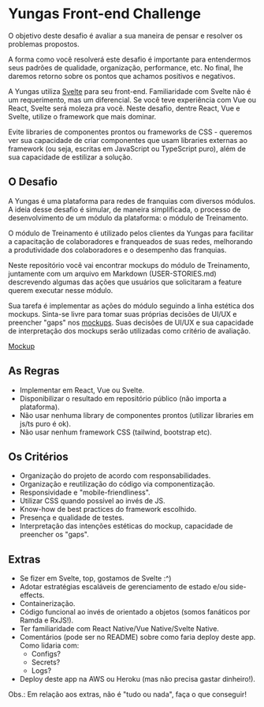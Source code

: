 # Yungas Front-end Challenge
O objetivo deste desafio é avaliar a sua maneira de pensar e resolver os problemas propostos.

A forma como você resolverá este desafio é importante para entendermos seus padrões de qualidade, organização, performance, etc. No final, lhe daremos retorno sobre os pontos que achamos positivos e negativos.

A Yungas utiliza [Svelte](https://svelte.dev/) para seu front-end. Familiaridade com Svelte não é um requerimento, mas um diferencial. Se você teve experiência com Vue ou React, Svelte será moleza pra você. Neste desafio, dentre React, Vue e Svelte, utilize o framework que mais dominar. 

Evite libraries de componentes prontos ou frameworks de CSS - queremos ver sua capacidade de criar componentes que usam libraries externas ao framework (ou seja, escritas em JavaScript ou TypeScript puro), além de sua capacidade de estilizar a solução.

## O Desafio
A Yungas é uma plataforma para redes de franquias com diversos módulos. A ideia desse desafio é simular, de maneira simplificada, o processo de desenvolvimento de um módulo da plataforma: o módulo de Treinamento. 

O módulo de Treinamento é utilizado pelos clientes da Yungas para facilitar a capacitação de colaboradores e franqueados de suas redes, melhorando a produtividade dos colaboradores e o desempenho das franquias.

Neste repositório você vai encontrar mockups do módulo de Treinamento, juntamente com um arquivo em Markdown (USER-STORIES.md) descrevendo algumas das ações que usuários que solicitaram a feature querem executar nesse módulo.

Sua tarefa é implementar as ações do módulo seguindo a linha estética dos mockups. Sinta-se livre para tomar suas próprias decisões de UI/UX e preencher "gaps" nos [mockups](https://www.figma.com/file/9RCzRXNv6iELZd2sJfQ59x/Teste-Front-end-Yungas?node-id=0%3A1). Suas decisões de UI/UX e sua capacidade de interpretação dos mockups serão utilizadas como critério de avaliação.

[Mockup](https://www.figma.com/file/9RCzRXNv6iELZd2sJfQ59x/Teste-Front-end-Yungas?node-id=0%3A1)

## As Regras
- Implementar em React, Vue ou Svelte.
- Disponibilizar o resultado em repositório público (não importa a plataforma).
- Não usar nenhuma library de componentes prontos (utilizar libraries em js/ts puro é ok).
- Não usar nenhum framework CSS (tailwind, bootstrap etc).

## Os Critérios
- Organização do projeto de acordo com responsabilidades.
- Organização e reutilização do código via componentização.
- Responsividade e "mobile-friendliness".
- Utilizar CSS quando possível ao invés de JS.
- Know-how de best practices do framework escolhido.
- Presença e qualidade de testes.
- Interpretação das intenções estéticas do mockup, capacidade de preencher os "gaps".

## Extras 
- Se fizer em Svelte, top, gostamos de Svelte :^) 
- Adotar estratégias escaláveis de gerenciamento de estado e/ou side-effects. 
- Containerização.
- Código funcional ao invés de orientado a objetos (somos fanáticos por Ramda e RxJS!).
- Ter familiaridade com React Native/Vue Native/Svelte Native.
- Comentários (pode ser no README) sobre como faria deploy deste app. Como lidaria com:
  - Configs?
  - Secrets?
  - Logs?
- Deploy deste app na AWS ou Heroku (mas não precisa gastar dinheiro!).

Obs.: Em relação aos extras, não é "tudo ou nada", faça o que conseguir!
